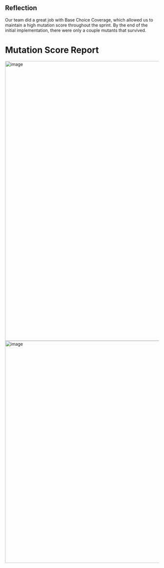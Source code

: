 ## Reflection
Our team did a great job with Base Choice Coverage, which allowed us to maintain a high mutation score throughout the sprint. By the end of the initial implementation, there were only a couple mutants that survived. 


# Mutation Score Report
<img width="914" alt="image" src="https://user-images.githubusercontent.com/97856149/223320727-3a3cad98-1316-4957-9004-69ddba71b482.png">
<img width="726" alt="image" src="https://user-images.githubusercontent.com/97856149/223320769-88b793d5-70b5-4087-af63-b1eeb66ac973.png">